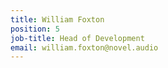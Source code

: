 ```yaml
---
title: William Foxton
position: 5
job-title: Head of Development
email: william.foxton@novel.audio
---
```


